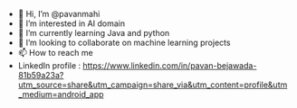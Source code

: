 - 👋 Hi, I’m @pavanmahi
- 👀 I’m interested in AI domain 
- 🌱 I’m currently learning Java and python
- 💞️ I’m looking to collaborate on machine learning projects
- 📫 How to reach me
- LinkedIn profile : https://www.linkedin.com/in/pavan-bejawada-81b59a23a?utm_source=share&utm_campaign=share_via&utm_content=profile&utm_medium=android_app

<!---
pavanmahi/pavanmahi is a ✨ special ✨ repository because its `README.md` (this file) appears on your GitHub profile.
You can click the Preview link to take a look at your changes.
--->
